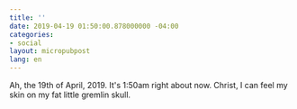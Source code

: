 ```yaml
---
title: ''
date: 2019-04-19 01:50:00.878000000 -04:00
categories:
- social
layout: micropubpost
lang: en
---
```


Ah, the 19th of April, 2019. It's 1:50am right about now. Christ, I can feel my skin on my fat little gremlin skull.
